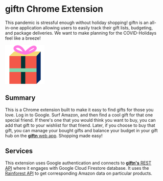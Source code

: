 # giftn Chrome Extension

This pandemic is stressful enough without holiday shopping! giftn is an all-in-one application allowing users to easily track their gift lists, budgeting, and package deliveries. We want to make planning for the COVID-Holidays feel like a breeze!

![giftn Logo](/logo.png)

## Summary
This is a Chrome extension built to make it easy to find gifts for those you love. Log in to Google. Surf Amazon, and then find a cool gift for that one special friend. If there's one that you would think you want to buy, you can add that gift to your wishlist for that friend. Later, if you choose to buy that gift, you can manage your bought gifts and balance your budget in your gift hub on the [**giftn** web app](https://github.com/jordantsanz/giftn-webapp). Shopping made easy!

## Services
This extension uses Google authentication and connects to [**giftn's** REST API](https://github.com/catherinedparnell/giftn-api) where it engages with Google Cloud Firestore database. It uses the [Rainforest API](https://rainforestapi.com/docs/product-data-api/overview) to get corresponding Amazon data on particular products.
